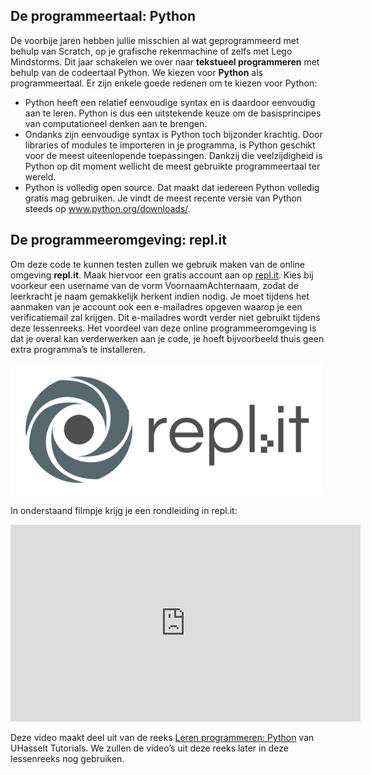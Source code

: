 ## De programmeertaal: Python

De voorbije jaren hebben jullie misschien al wat geprogrammeerd met behulp van Scratch, op je grafische rekenmachine of zelfs met Lego Mindstorms. Dit jaar schakelen we over naar **tekstueel programmeren** met behulp van de codeertaal Python. We kiezen voor **Python** als programmeertaal. Er zijn enkele goede redenen om te kiezen voor Python:

* Python heeft een relatief eenvoudige syntax en is daardoor eenvoudig aan te leren. Python is dus een uitstekende keuze om de basisprincipes van computationeel denken aan te brengen.
* Ondanks zijn eenvoudige syntax is Python toch bijzonder krachtig. Door libraries of modules te importeren in je programma, is Python geschikt voor de meest uiteenlopende toepassingen. Dankzij die veelzijdigheid is Python op dit moment wellicht de meest gebruikte programmeertaal ter wereld.
* Python is volledig open source. Dat maakt dat iedereen Python volledig gratis mag gebruiken. Je vindt de meest recente versie van Python steeds op <a href="https://www.python.org/downloads/>www.python.org/downloads/" target="_blank" rel="noopener noreferrer">www.python.org/downloads/</a>.

## De programmeeromgeving: repl.it

Om deze code te kunnen testen zullen we gebruik maken van de online omgeving **repl.it**. Maak hiervoor een gratis account aan op <a href="https://replit.com/" target="_blank" rel="noopener noreferrer">repl.it</a>. Kies bij voorkeur een username van de vorm VoornaamAchternaam, zodat de leerkracht je naam gemakkelijk herkent indien nodig. Je moet tijdens het aanmaken van je account ook een e-mailadres opgeven waarop je een verificatiemail zal krijgen. Dit e-mailadres wordt verder niet gebruikt tijdens deze lessenreeks. Het voordeel van deze online programmeeromgeving is dat je overal kan verderwerken aan je code, je hoeft bijvoorbeeld thuis geen extra programma’s te installeren.

<img src="media/replit.png" width="500px" data-caption="replit"/>

In onderstaand filmpje krijg je een rondleiding in repl.it:

<div align="center">
<iframe width="560" height="315" src="https://www.youtube.com/embed/EIE9dOBSLKE" title="YouTube video player" frameborder="0" allow="accelerometer; autoplay; clipboard-write; encrypted-media; gyroscope; picture-in-picture; web-share" allowfullscreen></iframe>
</div>

Deze video maakt deel uit van de reeks <a href="https://www.youtube.com/playlist?list=PL2iW_rkiCt7UqxL47lGkBaTgApj_QHJ0K">Leren programmeren: Python</a> van UHasselt Tutorials. We zullen de video’s uit deze reeks later in deze lessenreeks nog gebruiken.
